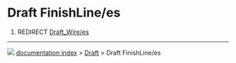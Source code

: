 # Draft FinishLine/es
1.  REDIRECT [Draft_Wire/es](Draft_Wire/es.md)



---
![](images/Button_right.svg) [documentation index](../README.md) > [Draft](Draft_Workbench.md) > Draft FinishLine/es

